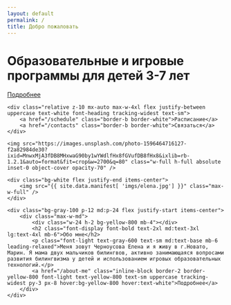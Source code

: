 ```yaml
---
layout: default
permalink: /
title: Добро пожаловать
---
```


<div class="-mt-24 relative w-full py-12 px-12 bg-yellow-900">
	<div class="relative z-10 text-center py-24 md:py-48">
		<h1 class="text-white text-center text-3xl md:text-4xl lg:text-5xl xl:text-6xl font-display font-bold mb-12">Образовательные и игровые программы для детей 3-7 лет</h1>
		<a href="/about" class="inline-block bg-yellow-800 text-white uppercase text-sm tracking-widest font-heading px-8 py-4">Подробнее</a>
	</div>

	<div class="relative z-10 mx-auto max-w-4xl flex justify-between uppercase text-white font-heading tracking-widest text-sm">
		<a href="/schedule" class="border-b border-white">Расписание</a>
		<a href="/contacts" class="border-b border-white">Связаться</a>
	</div>

	<img src="https://images.unsplash.com/photo-1596464716127-f2a82984de30?ixid=MnwxMjA3fDB8MHxwaG90by1wYWdlfHx8fGVufDB8fHx8&ixlib=rb-1.2.1&auto=format&fit=crop&w=2700&q=80" class="w-full h-full absolute inset-0 object-cover opacity-70" />
</div>

<div class="grid grid-cols-1 md:grid-cols-2">

	<div class="bg-white flex justify-end items-center">
		<img src="{{ site.data.manifest[ 'imgs/elena.jpg'] }}" class="max-w-full" />
	</div>

	<div class="bg-gray-100 p-12 md:p-24 flex justify-start items-center">
		<div class="max-w-md">
			<div class="w-24 h-2 bg-yellow-800 mb-4"></div>
			<h2 class="font-display font-bold text-2xl md:text-3xl lg:text-4xl mb-6">Обо мне</h2>
			<p class="font-light text-gray-600 text-sm md:text-base mb-6 leading-relaxed">Меня зовут Черноусова Елена и я живу в г.Новато, Марин. Я мама двух мальчиков билингвов, активно занимающаяся вопросами развития билингвизма у детей и использованием игровых образовательных технологий.</p>
			<a href="/about-me" class="inline-block border-2 border-yellow-800 font-light text-yellow-800 text-sm uppercase tracking-widest py-3 px-8 hover:bg-yellow-800 hover:text-white">Подробнее</a>
		</div>
	</div>

</div>